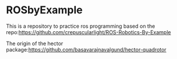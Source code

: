 # ROSbyExample
This is a repository to practice ros programming based on the repo:https://github.com/crepuscularlight/ROS-Robotics-By-Example

The origin of the hector package:https://github.com/basavarajnavalgund/hector-quadrotor
